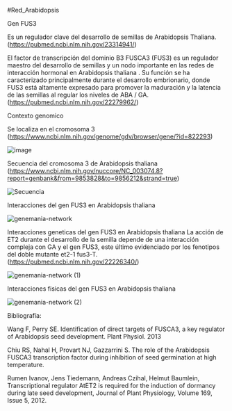 #Red_Arabidopsis

Gen FUS3

Es un regulador clave del desarrollo de semillas de Arabidopsis Thaliana. (https://pubmed.ncbi.nlm.nih.gov/23314941/)

El factor de transcripción del dominio B3 FUSCA3 (FUS3) es un regulador maestro del desarrollo de semillas y un nodo importante en las redes de interacción hormonal en Arabidopsis thaliana . Su función se ha caracterizado principalmente durante el desarrollo embrionario, donde FUS3 está altamente expresado para promover la maduración y la latencia de las semillas al regular los niveles de ABA / GA. (https://pubmed.ncbi.nlm.nih.gov/22279962/)

Contexto genomico

Se localiza en el cromosoma 3 (https://www.ncbi.nlm.nih.gov/genome/gdv/browser/gene/?id=822293)

![image](https://user-images.githubusercontent.com/85301799/124206681-6d1edf00-daa9-11eb-8bf7-d1dbd3ac0b65.png)

Secuencia del cromosoma 3 de Arabidopsis thaliana (https://www.ncbi.nlm.nih.gov/nuccore/NC_003074.8?report=genbank&from=9853828&to=9856212&strand=true)

![Secuencia](https://user-images.githubusercontent.com/85301799/124209787-ce49b100-daaf-11eb-85fd-e1bc5bdd4933.png)


Interacciones del gen FUS3 en Arabidopsis thaliana

![genemania-network](https://user-images.githubusercontent.com/85301799/124205635-3cd64100-daa7-11eb-8c22-96f0975be214.jpg)

Interacciones geneticas del gen FUS3 en Arabidopsis thaliana
La acción de ET2 durante el desarrollo de la semilla depende de una interacción compleja con GA y el gen FUS3, este último evidenciado por los fenotipos del doble mutante et2-1 fus3-T. (https://pubmed.ncbi.nlm.nih.gov/22226340/)

![genemania-network (1)](https://user-images.githubusercontent.com/85301799/124209068-7cecf200-daae-11eb-8851-4b16a2405ff3.jpg)

Interacciones fisicas del gen FUS3 en Arabidopsis thaliana

![genemania-network (2)](https://user-images.githubusercontent.com/85301799/124210887-d86caf00-dab1-11eb-8403-7502070da2d4.jpg)



Bibliografía:

Wang F, Perry SE. Identification of direct targets of FUSCA3, a key regulator of Arabidopsis seed development. Plant Physiol. 2013

Chiu RS, Nahal H, Provart NJ, Gazzarrini S. The role of the Arabidopsis FUSCA3 transcription factor during inhibition of seed germination at high temperature.

Rumen Ivanov, Jens Tiedemann, Andreas Czihal, Helmut Baumlein, Transcriptional regulator AtET2 is required for the induction of dormancy during late seed development,
Journal of Plant Physiology, Volume 169, Issue 5, 2012.
